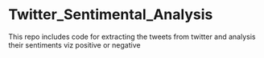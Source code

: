 # Twitter_Sentimental_Analysis
This repo includes code for extracting the tweets from twitter and analysis their sentiments viz positive or negative 
